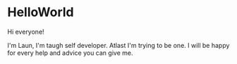 # HelloWorld

Hi everyone!

I'm Laun, I'm taugh self developer. Atlast I'm trying to be one.
I will be happy for every help and advice you can give me.
